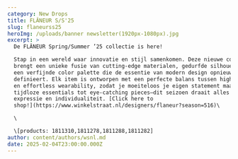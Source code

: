 ```yaml
---
category: New Drops
title: FLÂNEUR S/S'25
slug: flaneurss25
heroImg: /uploads/banner newsletter(1920px-1080px).jpg
excerpt: >
  De FLÂNEUR Spring/Summer ’25 collectie is here!

  Stap in een wereld waar innovatie en stijl samenkomen. Deze nieuwe collectie
  brengt een unieke fusie van cutting-edge materialen, gedurfde silhouetten en
  een verfijnde color palette die de essentie van modern design opnieuw
  definieert. Elk item is ontworpen met een perfecte balans tussen high fashion
  en effortless wearability, zodat je moeiteloos je eigen statement maakt. Van
  tijdloze essentials tot eye-catching pieces—dit seizoen draait alles om
  expressie en individualiteit. [Click here to
  shop!](https://www.winkelstraat.nl/designers/flaneur?season=516)\

  \

  \[products: 1811310,1811278,1811288,1811282]
author: content/authors/wsnl.md
date: 2025-02-04T23:00:00.000Z
---
```


